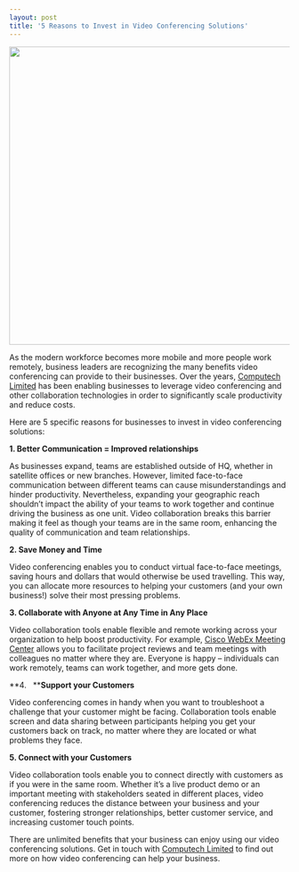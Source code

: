```yaml
---
layout: post
title: '5 Reasons to Invest in Video Conferencing Solutions'
---
```

<a href="http://www.computechlimited.com/cisco.html"><img class="aligncenter wp-image-271" src="http://blog.computechlimited.com/wp-content/uploads/2017/10/WhatsApp-Image-2017-10-02-at-13.49.20.jpeg" alt="" width="802" height="535" /></a>

As the modern workforce becomes more mobile and more people work remotely, business leaders are recognizing the many benefits video conferencing can provide to their businesses. Over the years, <a href="http://www.computechlimited.com/cisco.html">Computech Limited</a> has been enabling businesses to leverage video conferencing and other collaboration technologies in order to significantly scale productivity and reduce costs.

Here are 5 specific reasons for businesses to invest in video conferencing solutions:

**1. Better Communication = Improved relationships**

As businesses expand, teams are established outside of HQ, whether in satellite offices or new branches. However, limited face-to-face communication between different teams can cause misunderstandings and hinder productivity. Nevertheless, expanding your geographic reach shouldn’t impact the ability of your teams to work together and continue driving the business as one unit. Video collaboration breaks this barrier making it feel as though your teams are in the same room, enhancing the quality of communication and team relationships.

**2. Save Money and Time**

Video conferencing enables you to conduct virtual face-to-face meetings, saving hours and dollars that would otherwise be used travelling. This way, you can allocate more resources to helping your customers (and your own business!) solve their most pressing problems.

**3. Collaborate with Anyone at Any Time in Any Place**

Video collaboration tools enable flexible and remote working across your organization to help boost productivity. For example, <a href="https://www.cisco.com/c/en/us/products/conferencing/webex-meeting-center/index.html">Cisco WebEx Meeting Center</a> allows you to facilitate project reviews and team meetings with colleagues no matter where they are. Everyone is happy – individuals can work remotely, teams can work together, and more gets done.

**4.   ****Support your Customers**

Video conferencing comes in handy when you want to troubleshoot a challenge that your customer might be facing. Collaboration tools enable screen and data sharing between participants helping you get your customers back on track, no matter where they are located or what problems they face.

**5. Connect with your Customers**

Video collaboration tools enable you to connect directly with customers as if you were in the same room. Whether it’s a live product demo or an important meeting with stakeholders seated in different places, video conferencing reduces the distance between your business and your customer, fostering stronger relationships, better customer service, and increasing customer touch points.

There are unlimited benefits that your business can enjoy using our video conferencing solutions. Get in touch with <a href="mailto:marketing@computechlimited.com">Computech Limited</a> to find out more on how video conferencing can help your business.